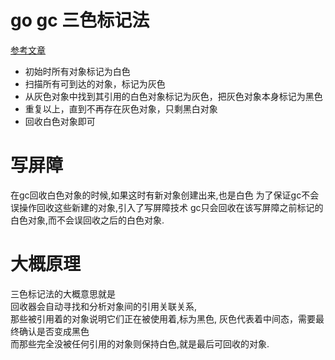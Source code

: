 # go gc 三色标记法
[参考文章](https://learnku.com/articles/46073)   
- 初始时所有对象标记为白色
- 扫描所有可到达的对象，标记为灰色
- 从灰色对象中找到其引用的白色对象标记为灰色，把灰色对象本身标记为黑色
- 重复以上，直到不再存在灰色对象，只剩黑白对象
- 回收白色对象即可

# 写屏障
在gc回收白色对象的时候,如果这时有新对象创建出来,也是白色
为了保证gc不会误操作回收这些新建的对象,引入了写屏障技术
gc只会回收在该写屏障之前标记的白色对象,而不会误回收之后的白色对象.

# 大概原理
三色标记法的大概意思就是      
回收器会自动寻找和分析对象间的引用关联关系,     
那些被引用着的对象说明它们正在被使用着,标为黑色, 
灰色代表着中间态，需要最终确认是否变成黑色     
而那些完全没被任何引用的对象则保持白色,就是最后可回收的对象.     

